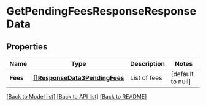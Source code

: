 # GetPendingFeesResponseResponseData

## Properties
Name | Type | Description | Notes
------------ | ------------- | ------------- | -------------
**Fees** | [**[]ResponseData3PendingFees**](ResponseData3_pending_fees.md) | List of fees | [default to null]

[[Back to Model list]](../README.md#documentation-for-models) [[Back to API list]](../README.md#documentation-for-api-endpoints) [[Back to README]](../README.md)

